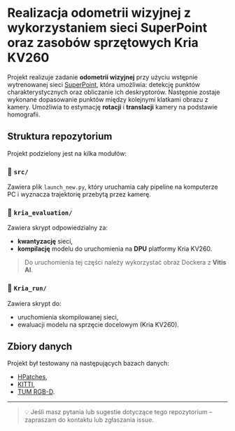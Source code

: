 # Realizacja odometrii wizyjnej z wykorzystaniem sieci SuperPoint oraz zasobów sprzętowych Kria KV260

Projekt realizuje zadanie **odometrii wizyjnej** przy użyciu wstępnie wytrenowanej sieci [SuperPoint](https://github.com/magicleap/SuperPointPretrainedNetwork), która umożliwia: detekcję punktów charakterystycznych oraz obliczanie ich deskryptorów. Następnie zostaje wykonane dopasowanie punktów między kolejnymi klatkami obrazu z kamery. Umożliwia to estymację **rotacji** i **translacji** kamery na podstawie homografii.

## Struktura repozytorium

Projekt podzielony jest na kilka modułów:

### 📁 `src/`
Zawiera plik `launch_new.py`, który uruchamia cały pipeline na komputerze PC i wyznacza trajektorię przebytą przez kamerę.

### 📁 `kria_evaluation/`
Zawiera skrypt odpowiedzialny za:

- **kwantyzację** sieci,
- **kompilację** modelu do uruchomienia na **DPU** platformy Kria KV260.

> Do uruchomienia tej części należy wykorzystać obraz Dockera z **Vitis AI**.

### 📁 `Kria_run/`
Zawiera skrypt do:

- uruchomienia skompilowanej sieci,
- ewaluacji modelu na sprzęcie docelowym (Kria KV260).

## Zbiory danych

Projekt był testowany na następujących bazach danych:

- [HPatches](https://github.com/hpatches/hpatches-dataset),
- [KITTI](http://www.cvlibs.net/datasets/kitti/),
- [TUM RGB-D](https://vision.in.tum.de/data/datasets/rgbd-dataset).

---

> 💡 Jeśli masz pytania lub sugestie dotyczące tego repozytorium – zapraszam do kontaktu lub zgłaszania issue.

<!--

### Requiments (RTX 4070)
* python 3.11
* pytorch 2.6 + cuda 12.4

## Aktualne czasy:
| Platforma | Pre processing (ms)  | Sieć (ms)  | Post processing (ms)  | Matching (ms) | All (ms)   | Matches |
| --------- | --------- | --------- | ---------- | ------------- | ---------- | ------------ |
| **CPU**   | 12.889746 | 61.231204 | 111.977515 | 5.636664      | 191.735129 | 166.690566   |
| **KV260** | 30.233111 | 20.903206 | 69.634430  | 46.054518     | 166.825265 | 151.094340   |
| **CPU (MW)**| 5.811986 | 20.831012 | 30.555329 | 3.770221 |60.968548 | 166.690566|
| **RTX 4070** | 5.515795 |1.593777 | 0.913936 |2.197850 | 10.221359 | 166.735849 |

-->

